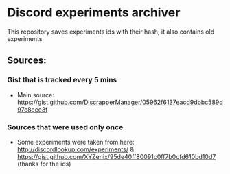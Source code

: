 # Discord experiments archiver

This repository saves experiments ids with their hash, it also contains old experiments

## Sources:

### Gist that is tracked every 5 mins

- Main source: https://gist.github.com/DiscrapperManager/05962f6137eacd9dbbc589d97c8ece3f

### Sources that were used only once

- Some experiments were taken from here: http://discordlookup.com/experiments/ & https://gist.github.com/XYZenix/95de40ff80091c0ff7b0cfd610bd10d7 (thanks for the ids)
